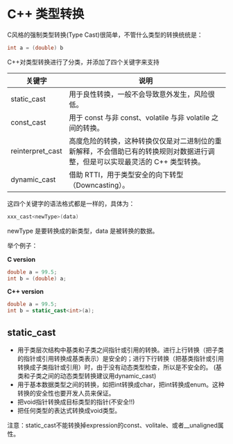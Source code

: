 # C++ 类型转换

C风格的强制类型转换(Type Cast)很简单，不管什么类型的转换统统是：

``` c
int a = (double) b
```

C++对类型转换进行了分类，并添加了四个关键字来支持

| 关键字           | 说明                                                         |
| ---------------- | ------------------------------------------------------------ |
| static_cast      | 用于良性转换，一般不会导致意外发生，风险很低。               |
| const_cast       | 用于 const 与非 const、volatile 与非 volatile 之间的转换。   |
| reinterpret_cast | 高度危险的转换，这种转换仅仅是对二进制位的重新解释，不会借助已有的转换规则对数据进行调整，但是可以实现最灵活的 C++ 类型转换。 |
| dynamic_cast     | 借助 RTTI，用于类型安全的向下转型（Downcasting）。           |

这四个关键字的语法格式都是一样的，具体为：

```c++
xxx_cast<newType>(data)
```

 newType 是要转换成的新类型，data 是被转换的数据。

举个例子：

**C version**

```c
double a = 99.5;
int b = (double) a;
```

**C++ version** 

```c++
double a = 99.5;
int b = static_cast<int>(a);
```



## static_cast

- 用于类层次结构中基类和子类之间指针或引用的转换。进行上行转换（把子类的指针或引用转换成基类表示）是安全的；进行下行转换（把基类指针或引用转换成子类指针或引用）时，由于没有动态类型检查，所以是不安全的。 (基类和子类之间的动态类型转换建议用dynamic_cast) 
- 用于基本数据类型之间的转换，如把int转换成char，把int转换成enum。这种转换的安全性也要开发人员来保证。
- 把void指针转换成目标类型的指针(不安全!!)
- 把任何类型的表达式转换成void类型。

 注意：static_cast不能转换掉expression的const、volitale、或者__unaligned属性。 